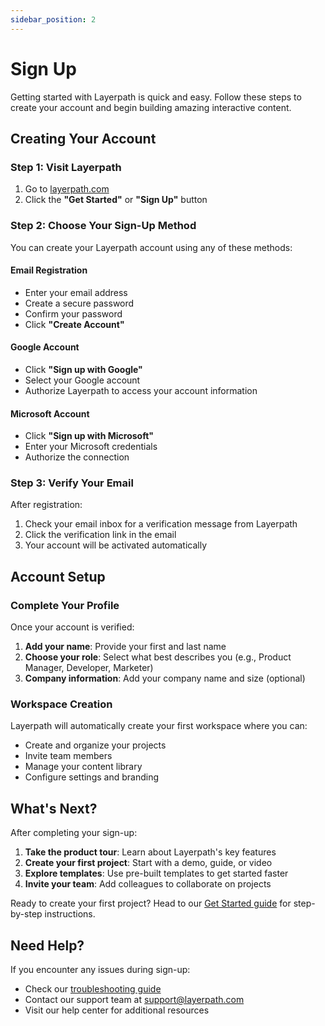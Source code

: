 ```yaml
---
sidebar_position: 2
---
```


# Sign Up

Getting started with Layerpath is quick and easy. Follow these steps to create your account and begin building amazing interactive content.

## Creating Your Account

### Step 1: Visit Layerpath

1. Go to [layerpath.com](https://layerpath.com)
2. Click the **"Get Started"** or **"Sign Up"** button

### Step 2: Choose Your Sign-Up Method

You can create your Layerpath account using any of these methods:

#### Email Registration

- Enter your email address
- Create a secure password
- Confirm your password
- Click **"Create Account"**

#### Google Account

- Click **"Sign up with Google"**
- Select your Google account
- Authorize Layerpath to access your account information

#### Microsoft Account

- Click **"Sign up with Microsoft"**
- Enter your Microsoft credentials
- Authorize the connection

### Step 3: Verify Your Email

After registration:

1. Check your email inbox for a verification message from Layerpath
2. Click the verification link in the email
3. Your account will be activated automatically

## Account Setup

### Complete Your Profile

Once your account is verified:

1. **Add your name**: Provide your first and last name
2. **Choose your role**: Select what best describes you (e.g., Product Manager, Developer, Marketer)
3. **Company information**: Add your company name and size (optional)

### Workspace Creation

Layerpath will automatically create your first workspace where you can:

- Create and organize your projects
- Invite team members
- Manage your content library
- Configure settings and branding

## What's Next?

After completing your sign-up:

1. **Take the product tour**: Learn about Layerpath's key features
2. **Create your first project**: Start with a demo, guide, or video
3. **Explore templates**: Use pre-built templates to get started faster
4. **Invite your team**: Add colleagues to collaborate on projects

Ready to create your first project? Head to our [Get Started guide](./get-started) for step-by-step instructions.

## Need Help?

If you encounter any issues during sign-up:

- Check our [troubleshooting guide](../settings/troubleshooting)
- Contact our support team at support@layerpath.com
- Visit our help center for additional resources
